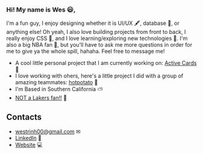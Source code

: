 ### Hi! My name is Wes 😃,

I'm a fun guy, I enjoy designing whether it is UI/UX 🖋, database 📂, or anything else! Oh yeah, I also love building projects from front to back, I really enjoy CSS 🎨, and I love learning/exploring new technologies 📱. I'm also a big NBA fan 🏀, but you'll have to ask me more questions in order for me to give ya the whole spill, hahaha. Feel free to message me! 

- A cool little personal project that I am currently working on: <a href="https://frontlinecards.herokuapp.com/" target="_blank">Active Cards</a> 📇
- I love working with ohers, here's a little project I did with a group of amazing teammates: <a href="https://hotpotato-app.herokuapp.com/" target="_blank">hotpotato</a> 🥔
- I'm Based in Southern California ⛅
- <a href="https://www.nba.com/clippers/">NOT a Lakers fan!!</a> 🏀

## Contacts
- westrinh00@gmail.com ✉
- <a href="https://www.linkedin.com/in/wes-trinh-28b526220/">LinkedIn</a> 🤵
- <a href="https://westrinhkl.github.io/">Website</a> 💻

